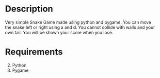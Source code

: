 # Description
Very simple Snake Game made using python and pygame. You can move the snake left or right using a and d. You cannot collide with walls and your own tail. You will be shown your score when you lose.

# Requirements
2. Python
1. Pygame
